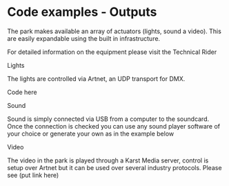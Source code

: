 # Code examples - Outputs

The park makes available an array of actuators \(lights, sound a video\). This are easily expandable using the built in infrastructure.

For detailed information on the equipment please visit the Technical Rider

Lights

The lights are controlled via Artnet, an UDP transport for DMX.

Code here

Sound

Sound is simply connected via USB from a computer to the soundcard. Once the connection is checked you can use any sound player software of your choice or generate your own as in the example below

Video

The video in the park is played through a Karst Media server, control is setup over Artnet but it can be used over several industry protocols. Please see \(put link here\)

